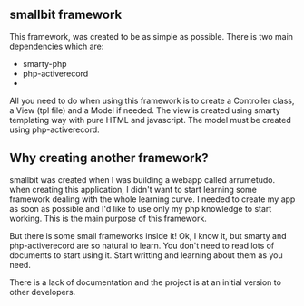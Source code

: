 smallbit framework
------------------

This framework, was created to be as simple as possible. 
There is two main dependencies which are:

  - smarty-php
  - php-activerecord
  - 
All you need to do when using this framework is to create a Controller class, a View (tpl file) and a Model if needed.
The view is created using smarty templating way with pure HTML and javascript. 
The model must be created using php-activerecord.

Why creating another framework?
--------------------------------

smallbit was created when I was building a webapp called arrumetudo. when creating this application, 
I didn't want to start learning some framework dealing with the whole learning curve. 
I needed to create my app as soon as possible and I'd like to use only my php knowledge to start working. 
This is the main purpose of this framework. 

But there is some small frameworks inside it! 
Ok, I know it, but smarty and php-activerecord are so natural to learn. 
You don't need to read lots of documents to start using it. 
Start writting and learning about them as you need.

There is a lack of documentation and the project is at an initial version to other developers.
